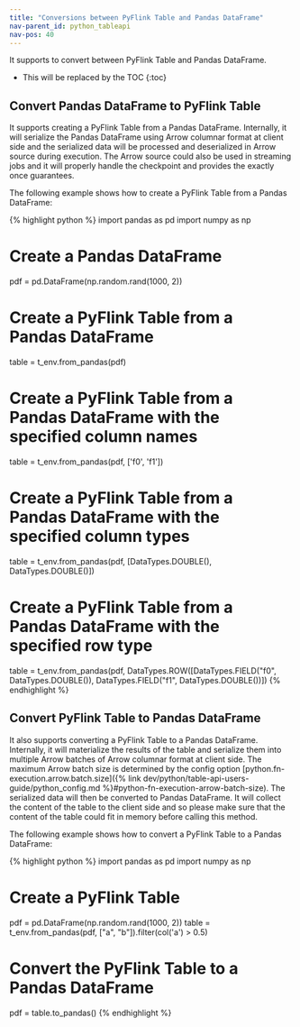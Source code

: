 ```yaml
---
title: "Conversions between PyFlink Table and Pandas DataFrame"
nav-parent_id: python_tableapi
nav-pos: 40
---
```

<!--
Licensed to the Apache Software Foundation (ASF) under one
or more contributor license agreements.  See the NOTICE file
distributed with this work for additional information
regarding copyright ownership.  The ASF licenses this file
to you under the Apache License, Version 2.0 (the
"License"); you may not use this file except in compliance
with the License.  You may obtain a copy of the License at

  http://www.apache.org/licenses/LICENSE-2.0

Unless required by applicable law or agreed to in writing,
software distributed under the License is distributed on an
"AS IS" BASIS, WITHOUT WARRANTIES OR CONDITIONS OF ANY
KIND, either express or implied.  See the License for the
specific language governing permissions and limitations
under the License.
-->

It supports to convert between PyFlink Table and Pandas DataFrame.

* This will be replaced by the TOC
{:toc}

## Convert Pandas DataFrame to PyFlink Table

It supports creating a PyFlink Table from a Pandas DataFrame. Internally, it will serialize the Pandas DataFrame
using Arrow columnar format at client side and the serialized data will be processed and deserialized in Arrow source
during execution. The Arrow source could also be used in streaming jobs and it will properly handle the checkpoint
and provides the exactly once guarantees.

The following example shows how to create a PyFlink Table from a Pandas DataFrame:

{% highlight python %}
import pandas as pd
import numpy as np

# Create a Pandas DataFrame
pdf = pd.DataFrame(np.random.rand(1000, 2))

# Create a PyFlink Table from a Pandas DataFrame
table = t_env.from_pandas(pdf)

# Create a PyFlink Table from a Pandas DataFrame with the specified column names
table = t_env.from_pandas(pdf, ['f0', 'f1'])

# Create a PyFlink Table from a Pandas DataFrame with the specified column types
table = t_env.from_pandas(pdf, [DataTypes.DOUBLE(), DataTypes.DOUBLE()])

# Create a PyFlink Table from a Pandas DataFrame with the specified row type
table = t_env.from_pandas(pdf,
                          DataTypes.ROW([DataTypes.FIELD("f0", DataTypes.DOUBLE()),
                                         DataTypes.FIELD("f1", DataTypes.DOUBLE())])
{% endhighlight %}

## Convert PyFlink Table to Pandas DataFrame

It also supports converting a PyFlink Table to a Pandas DataFrame. Internally, it will materialize the results of the 
table and serialize them into multiple Arrow batches of Arrow columnar format at client side. The maximum Arrow batch size
is determined by the config option [python.fn-execution.arrow.batch.size]({% link dev/python/table-api-users-guide/python_config.md %}#python-fn-execution-arrow-batch-size).
The serialized data will then be converted to Pandas DataFrame. It will collect the content of the table to
the client side and so please make sure that the content of the table could fit in memory before calling this method.

The following example shows how to convert a PyFlink Table to a Pandas DataFrame:

{% highlight python %}
import pandas as pd
import numpy as np

# Create a PyFlink Table
pdf = pd.DataFrame(np.random.rand(1000, 2))
table = t_env.from_pandas(pdf, ["a", "b"]).filter(col('a') > 0.5)

# Convert the PyFlink Table to a Pandas DataFrame
pdf = table.to_pandas()
{% endhighlight %}
